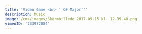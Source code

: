 ```yaml
---
title: 'Video Game <br> ''C# Major'''
description: Music
image: /cms/images/Skærmbillede 2017-09-15 kl. 12.39.40.png
vimeoID: '233972084'
---
```




